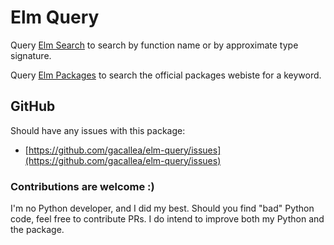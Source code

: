 # Elm Query #

Query [Elm Search](https://klaftertief.github.io/elm-search/) to search by function name or by approximate type signature.

Query [Elm Packages](https://package.elm-lang.org/) to search the official packages webiste for a keyword.

## GitHub ##

Should have any issues with this package:

- [https://github.com/gacallea/elm-query/issues](https://github.com/gacallea/elm-query/issues)

### Contributions are welcome :) ###

I'm no Python developer, and I did my best. Should you find "bad" Python code,
feel free to contribute PRs. I do intend to improve both my Python and the package.
